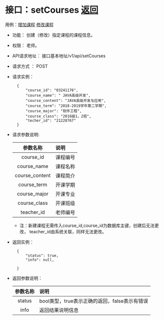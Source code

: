 # 接口：setCourses  [返回](../../README.md)
用例：[增加课程](../用例/增加课程.md) [修改课程](../用例/修改课程.md) 

- 功能：
    创建（修改）指定课程的课程信息。
    
- 权限：
    老师。    
    
- API请求地址： 
    接口基本地址/v1/api/setCourses

- 请求方式 ：
    POST

- 请求实例：

        {
            "course_id": "03241176",
            "course_name": " JAVA高级开发",
            "course_content": "JAVA高级开发与应用",
            "course_term": "2018-2019学年第二学期",
            "course_major": "软件工程",
            "course_class": "2016级1，2班",
            "techer_id": "21228767"
        }    
    
        
- 请求参数说明:        

  |参数名称|说明|
  |:---------:|:--------------------------------------------------------|      
  |course_id|课程编号|
  |course_name|课程名称|  
  |course_content|课程简介|
  |course_term|开课学期|
  |course_major|开课专业|
  |course_class|开课班级|
  |teacher_id|老师编号|
  * 注：新建课程无需传入course_id,course_id为数据库主键，创建后无法更改，
  teacher_id由系统关联，同样无法更改。
  
- 返回实例：

        {         
            "status": true,
            "info": null,    

        }
 
- 返回参数说明： 
 
  |参数名称|说明|
  |:---------:|:--------------------------------------------------------|      
  |status|bool类型，true表示正确的返回，false表示有错误|
  |info|返回结果说明信息|

